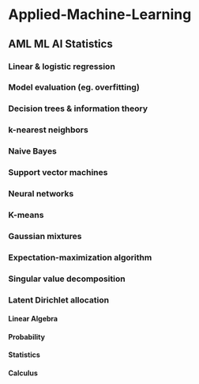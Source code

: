 # Applied-Machine-Learning
## AML ML AI Statistics 

### Linear & logistic regression
### Model evaluation (eg. overfitting)
### Decision trees & information theory
### k-nearest neighbors
### Naive Bayes
### Support vector machines
### Neural networks
### K-means
### Gaussian mixtures
### Expectation-maximization algorithm
### Singular value decomposition
### Latent Dirichlet allocation

#### Linear Algebra
#### Probability
#### Statistics
#### Calculus
